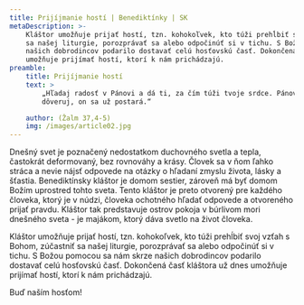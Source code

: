 ```yaml
---
title: Prijíjmanie hostí | Benediktínky | SK
metaDescription: >-
    Kláštor umožňuje prijať hostí, tzn. kohokoľvek, kto túži prehĺbiť svoj vzťah s Bohom, zúčastniť
    sa našej liturgie, porozprávať sa alebo odpočinúť si v tichu. S Božou pomocou sa nám skrze
    našich dobrodincov podarilo dostavať celú hosťovskú časť. Dokončená časť kláštora už dnes
    umožňuje prijímať hostí, ktorí k nám prichádzajú.
preamble:
    title: Prijíjmanie hostí
    text: >
        „Hľadaj radosť v Pánovi a dá ti, za čím túži tvoje srdce. Pánovi zver svoje cesty a jemu
        dôveruj, on sa už postará.“

    author: (Žalm 37,4-5)
    img: /images/article02.jpg
---
```


Dnešný svet je poznačený nedostatkom duchovného svetla a tepla, častokrát deformovaný, bez
rovnováhy a krásy. Človek sa v ňom ľahko stráca a nevie nájsť odpovede na otázky o hľadaní zmyslu
života, lásky a šťastia. Benediktínsky kláštor je domom sestier, zároveň má byť domom Božím
uprostred tohto sveta. Tento kláštor je preto otvorený pre každého človeka, ktorý je v núdzi,
človeka ochotného hľadať odpovede a otvoreného prijať pravdu. Kláštor tak predstavuje ostrov
pokoja v búrlivom mori dnešného sveta - je majákom, ktorý dáva svetlo na život človeka.

Kláštor umožňuje prijať hostí, tzn. kohokoľvek, kto túži prehĺbiť svoj vzťah s Bohom, zúčastniť
sa našej liturgie, porozprávať sa alebo odpočinúť si v tichu. S Božou pomocou sa nám skrze našich
dobrodincov podarilo dostavať celú hosťovskú časť. Dokončená časť kláštora už dnes umožňuje
prijímať hostí, ktorí k nám prichádzajú.

Buď naším hosťom!
